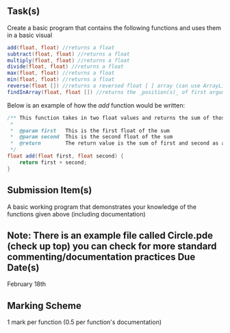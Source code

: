 Task(s)
-------
Create a basic program that contains the following functions and uses them in a basic visual

```java
add(float, float) //returns a float
subtract(float, float) //returns a float
multiply(float, float) //returns a float
divide(float, float) //returns a float
max(float, float) //returns a float
min(float, float) //returns a float
reverse(float []) //returns a reversed float [ ] array (can use ArrayLists if you prefer)
findInArray(float, float []) //returns the _position(s)_ of first argument found in the second argument (int [])
```

Below is an example of how the _add_ function would be written:
```java
/** This function takes in two float values and returns the sum of those two values
 *
 *  @param first   This is the first float of the sum
 *  @param second  This is the second float of the sum
 *  @return        The return value is the sum of first and second as a float value
 */
float add(float first, float second) {
	return first + second;
}
```

Submission Item(s)
------------------
A basic working program that demonstrates your knowledge of the functions given above (including documentation)

**Note: There is an example file called Circle.pde (check up top) you can check for more standard commenting/documentation practices**
Due Date(s)
-------------
February 18th

Marking Scheme
-----------
1 mark per function (0.5 per function's documentation)
